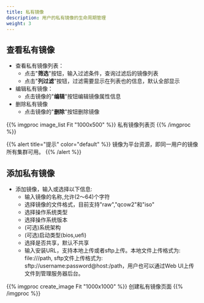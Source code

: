 ```yaml
---
title: 私有镜像
description: 用户的私有镜像的生命周期管理
weight: 3
---
```


## 查看私有镜像

* 查看私有镜像列表：
  * 点击"**筛选**"按钮，输入过滤条件，查询过滤后的镜像列表
  * 点击"**列过滤**"按钮，过滤需要显示在列表也的信息，默认全部显示
* 编辑私有镜像：
  * 点击镜像的"**编辑**"按钮编辑镜像属性信息
* 删除私有镜像
  * 点击镜像的"**删除**"按钮删除镜像
  
{{% imgproc image_list Fit "1000x500" %}}
私有镜像列表页
{{% /imgproc %}}

{{% alert title="提示" color="default" %}}
镜像为平台资源，即同一用户的镜像所有集群可用。 
{{% /alert %}}


## 添加私有镜像

* 添加镜像，输入或选择以下信息: 
  * 输入镜像的名称,允许(2～64)个字符
  * 选择镜像的文件格式，目前支持"raw","qcow2"和"iso"
  * 选择操作系统类型
  * 选择操作系统版本
  * (可选)系统架构
  * (可选)启动类型(bios,uefi)
  * 选择是否共享，默认不共享
  * 输入安装URL，支持本地上传或者sftp上传。本地文件上传格式为: file:///path, sftp文件上传格式为: sftp://username:password@host:/path，用户也可以通过Web UI上传文件到管理服务器后台。

{{% imgproc create_image Fit "1000x1000" %}}
创建私有镜像页面
{{% /imgproc %}}